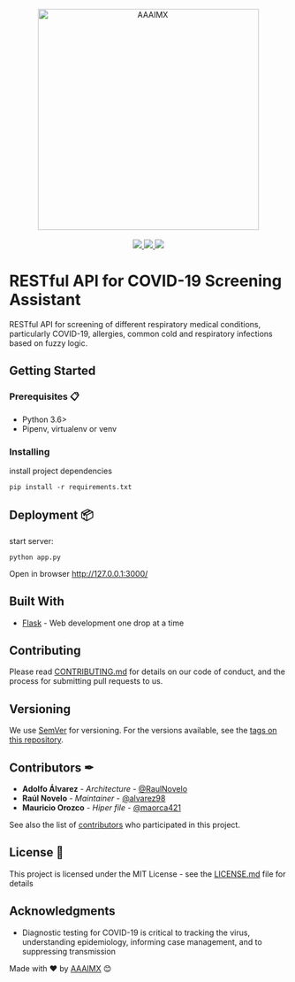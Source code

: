 <!-- init organization banner -->
<p align="center">
    <img src="https://www.aaaimx.org/img/other/aaaimx-ist.png" width="400" alt="AAAIMX"><br><br>
    <a href="https://www.aaaimx.org/" target="_blank">
        <img src="https://img.shields.io/badge/website-AAAI%20Student%20Chapter%20M%C3%A9xico-yellow">
    </a>
    <a href="https://web.facebook.com/aaaimx/" target="_blank">
        <img src="https://img.shields.io/badge/follow%20us-%40aaaimx-blue">
    </a>
    <a href="https://www.paypal.me/aaaimx" target="_blank">
        <img src="https://img.shields.io/badge/donate-support%20us-green">
    </a>
</p>
<!-- end banner -->

# RESTful API for COVID-19 Screening Assistant

RESTful API for screening of different respiratory medical conditions, particularly COVID-19, allergies, common cold and respiratory infections based on fuzzy logic.

## Getting Started

### Prerequisites 📋

- Python 3.6>
- Pipenv, virtualenv or venv

### Installing

install project dependencies

```
pip install -r requirements.txt
```

## Deployment 📦

start server:

```
python app.py
```

Open in browser http://127.0.0.1:3000/

## Built With

- [Flask](https://flask.palletsprojects.com/en/1.1.x/) - Web development one drop at a time

## Contributing

Please read [CONTRIBUTING.md](https://www.aaaimx.org/cod) for details on our code of conduct, and the process for submitting pull requests to us.

## Versioning

We use [SemVer](http://semver.org/) for versioning. For the versions available, see the [tags on this repository](https://github.com/your/project/tags).

<!-- ## Future work 🚀
-   -->

## Contributors ✒

- **Adolfo Álvarez** - _Architecture_ - [@RaulNovelo](https://github.com/RaulNovelo)
- **Raúl Novelo** - _Maintainer_ - [@alvarez98](https://github.com/alvarez98)
- **Mauricio Orozco** - _Hiper file_ - [@maorca421](https://github.com/maorca421)

See also the list of [contributors]() who participated in this project.

<!-- ## Credits
- **A template to make good README.md** - _Base template_ - [PurpleBooth](https://gist.github.com/PurpleBooth/109311bb0361f32d87a2) -->

## License 📄

This project is licensed under the MIT License - see the [LICENSE.md](LICENSE) file for details

## Acknowledgments

- Diagnostic testing for COVID-19 is critical to tracking the virus, understanding
  epidemiology, informing case management, and to suppressing transmission

Made with ❤️ by [AAAIMX](https://github.com/aaaimx) 😊
